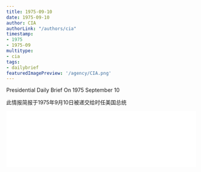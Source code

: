 ```yaml
---
title: 1975-09-10
date: 1975-09-10
author: CIA 
authorLink: "/authors/cia"
timestamp: 
- 1975
- 1975-09
multitype: 
- cia
tags: 
- dailybrief
featuredImagePreview: '/agency/CIA.png'
---
```



Presidential Daily Brief On 1975 September 10

此情报简报于1975年9月10日被递交给时任美国总统

<!--more-->





<div id="over" style="width:100%; overflow:hidden"> <iframe id="sFrame" name="sFrame" frameborder="no" border="0"  allowfullscreen marginwidth="0" scrolling="no" src = " /CIA/1975-09-10.html "  style = " position:absulute; width: 806px; top: 300;" > </iframe> </div>